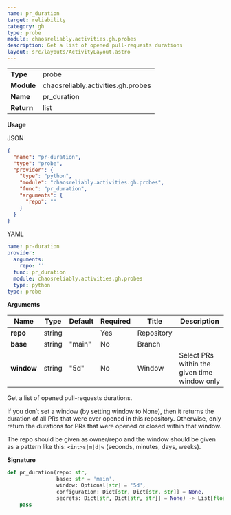 ```yaml
---
name: pr_duration
target: reliability
category: gh
type: probe
module: chaosreliably.activities.gh.probes
description: Get a list of opened pull-requests durations
layout: src/layouts/ActivityLayout.astro
---
```


|            |                                     |
| ---------- | ----------------------------------- |
| **Type**   | probe                               |
| **Module** | chaosreliably.activities.gh.probes |
| **Name**   | pr_duration                        |
| **Return** | list                                |

**Usage**

JSON

```json
{
  "name": "pr-duration",
  "type": "probe",
  "provider": {
    "type": "python",
    "module": "chaosreliably.activities.gh.probes",
    "func": "pr_duration",
    "arguments": {
      "repo": ""
    }
  }
}
```

YAML

```yaml
name: pr-duration
provider:
  arguments:
    repo: ''
  func: pr_duration
  module: chaosreliably.activities.gh.probes
  type: python
type: probe
```

**Arguments**

| Name             | Type   | Default     | Required | Title        | Description                                  |
| ---------------- | ------ | ----------- | -------- | ------------ | -------------------------------------------- |
| **repo**       | string |             | Yes      | Repository       |                |
| **base**  | string   | "main" | No       | Branch  |  |
| **window**  | string   | "5d" | No       | Window  | Select PRs within the given time window only |

Get a list of opened pull-requests durations.

If you don’t set a window (by setting window to None), then it returns the duration of all PRs that were ever opened in this repository. Otherwise, only return the durations for PRs that were opened or closed within that window.

The repo should be given as owner/repo and the window should be given as a pattern like this: `<int>s|m|d|w` (seconds, minutes, days, weeks).

**Signature**

```python
def pr_duration(repo: str,
                base: str = 'main',
                window: Optional[str] = '5d',
                configuration: Dict[str, Dict[str, str]] = None,
                secrets: Dict[str, Dict[str, str]] = None) -> List[float]:
    pass

```
